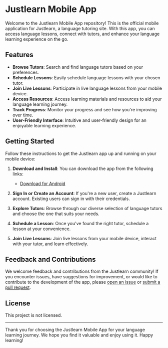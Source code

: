 # Justlearn Mobile App

Welcome to the Justlearn Mobile App repository! This is the official mobile application for Justlearn, a language tutoring site. With this app, you can access language lessons, connect with tutors, and enhance your language learning experience on the go.

## Features

- **Browse Tutors**: Search and find language tutors based on your preferences.
- **Schedule Lessons**: Easily schedule language lessons with your chosen tutor.
- **Join Live Lessons**: Participate in live language lessons from your mobile device.
- **Access Resources**: Access learning materials and resources to aid your language learning journey.
- **Track Progress**: Monitor your progress and see how you're improving over time.
- **User-Friendly Interface**: Intuitive and user-friendly design for an enjoyable learning experience.

## Getting Started

Follow these instructions to get the Justlearn app up and running on your mobile device:

1. **Download and Install**: You can download the app from the following links:
   - [Download for Android](https://github.com/jamesdev23/Justlearn/raw/master/justlearn.apk)

2. **Sign In or Create an Account**: If you're a new user, create a Justlearn account. Existing users can sign in with their credentials.

3. **Explore Tutors**: Browse through our diverse selection of language tutors and choose the one that suits your needs.

4. **Schedule a Lesson**: Once you've found the right tutor, schedule a lesson at your convenience.

5. **Join Live Lessons**: Join live lessons from your mobile device, interact with your tutor, and learn effectively.

## Feedback and Contributions

We welcome feedback and contributions from the Justlearn community! If you encounter issues, have suggestions for improvement, or would like to contribute to the development of the app, please [open an issue](https://github.com/jamesdev23/Justlearn/issues) or [submit a pull request](https://github.com/jamesdev23/Justlearn/pulls).

## License

This project is not licensed.

---

Thank you for choosing the Justlearn Mobile App for your language learning journey. We hope you find it valuable and enjoy using it. Happy learning!
